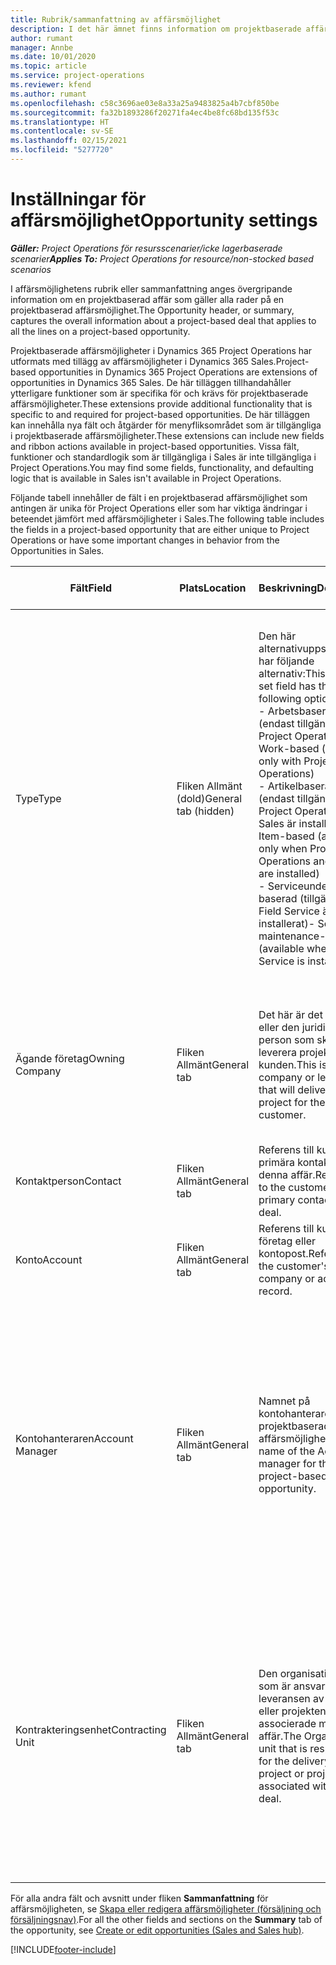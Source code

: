 ```yaml
---
title: Rubrik/sammanfattning av affärsmöjlighet
description: I det här ämnet finns information om projektbaserade affärer och projektbaserade affärsmöjlighetsrader.
author: rumant
manager: Annbe
ms.date: 10/01/2020
ms.topic: article
ms.service: project-operations
ms.reviewer: kfend
ms.author: rumant
ms.openlocfilehash: c58c3696ae03e8a33a25a9483825a4b7cbf850be
ms.sourcegitcommit: fa32b1893286f20271fa4ec4be8fc68bd135f53c
ms.translationtype: HT
ms.contentlocale: sv-SE
ms.lasthandoff: 02/15/2021
ms.locfileid: "5277720"
---
```

# <a name="opportunity-settings"></a><span data-ttu-id="27c7d-103">Inställningar för affärsmöjlighet</span><span class="sxs-lookup"><span data-stu-id="27c7d-103">Opportunity settings</span></span>

<span data-ttu-id="27c7d-104">_**Gäller:** Project Operations för resursscenarier/icke lagerbaserade scenarier_</span><span class="sxs-lookup"><span data-stu-id="27c7d-104">_**Applies To:** Project Operations for resource/non-stocked based scenarios_</span></span>


<span data-ttu-id="27c7d-105">I affärsmöjlighetens rubrik eller sammanfattning anges övergripande information om en projektbaserad affär som gäller alla rader på en projektbaserad affärsmöjlighet.</span><span class="sxs-lookup"><span data-stu-id="27c7d-105">The Opportunity header, or summary, captures the overall information about a project-based deal that applies to all the lines on a project-based opportunity.</span></span>

<span data-ttu-id="27c7d-106">Projektbaserade affärsmöjligheter i Dynamics 365 Project Operations har utformats med tillägg av affärsmöjligheter i Dynamics 365 Sales.</span><span class="sxs-lookup"><span data-stu-id="27c7d-106">Project-based opportunities in Dynamics 365 Project Operations are extensions of opportunities in Dynamics 365 Sales.</span></span> <span data-ttu-id="27c7d-107">De här tilläggen tillhandahåller ytterligare funktioner som är specifika för och krävs för projektbaserade affärsmöjligheter.</span><span class="sxs-lookup"><span data-stu-id="27c7d-107">These extensions provide additional functionality that is specific to and required for project-based opportunities.</span></span> <span data-ttu-id="27c7d-108">De här tilläggen kan innehålla nya fält och åtgärder för menyfliksområdet som är tillgängliga i projektbaserade affärsmöjligheter.</span><span class="sxs-lookup"><span data-stu-id="27c7d-108">These extensions can include new fields and ribbon actions available in project-based opportunities.</span></span> <span data-ttu-id="27c7d-109">Vissa fält, funktioner och standardlogik som är tillgängliga i Sales är inte tillgängliga i Project Operations.</span><span class="sxs-lookup"><span data-stu-id="27c7d-109">You may find some fields, functionality, and defaulting logic that is available in Sales isn't available in Project Operations.</span></span>

<span data-ttu-id="27c7d-110">Följande tabell innehåller de fält i en projektbaserad affärsmöjlighet som antingen är unika för Project Operations eller som har viktiga ändringar i beteendet jämfört med affärsmöjligheter i Sales.</span><span class="sxs-lookup"><span data-stu-id="27c7d-110">The following table includes the fields in a project-based opportunity that are either unique to Project Operations or have some important changes in behavior from the Opportunities in Sales.</span></span>

| <span data-ttu-id="27c7d-111">**Fält**</span><span class="sxs-lookup"><span data-stu-id="27c7d-111">**Field**</span></span> | <span data-ttu-id="27c7d-112">**Plats**</span><span class="sxs-lookup"><span data-stu-id="27c7d-112">**Location**</span></span> | <span data-ttu-id="27c7d-113">**Beskrivning**</span><span class="sxs-lookup"><span data-stu-id="27c7d-113">**Description**</span></span> | <span data-ttu-id="27c7d-114">**Inverkan nedströms**</span><span class="sxs-lookup"><span data-stu-id="27c7d-114">**Downstream impact**</span></span> |
| --- | --- | --- | --- |
| <span data-ttu-id="27c7d-115">Type</span><span class="sxs-lookup"><span data-stu-id="27c7d-115">Type</span></span> | <span data-ttu-id="27c7d-116">Fliken Allmänt (dold)</span><span class="sxs-lookup"><span data-stu-id="27c7d-116">General tab (hidden)</span></span> | <span data-ttu-id="27c7d-117">Den här alternativuppsättningen har följande alternativ:</span><span class="sxs-lookup"><span data-stu-id="27c7d-117">This option set field has the following options:</span></span></br><span data-ttu-id="27c7d-118">- Arbetsbaserad (endast tillgängligt med Project Operations)</span><span class="sxs-lookup"><span data-stu-id="27c7d-118">- Work-based (available only with Project Operations)</span></span></br><span data-ttu-id="27c7d-119">- Artikelbaserad (endast tillgänglig när Project Operations och Sales är installerat)</span><span class="sxs-lookup"><span data-stu-id="27c7d-119">- Item-based (available only when Project Operations and Sales are installed)</span></span></br><span data-ttu-id="27c7d-120">- Serviceunderhåll-baserad (tillgängligt när Field Service är installerat)</span><span class="sxs-lookup"><span data-stu-id="27c7d-120">- Service maintenance-based (available when Field Service is installed)</span></span> | <span data-ttu-id="27c7d-121">När du använder Project Operations anges värdet i det här fältet automatiskt som **Arbetsbaserad** som klassificerar affärsmöjligheten som projektbaserad.</span><span class="sxs-lookup"><span data-stu-id="27c7d-121">When you use Project Operations, this field value is automatically set to **Work-based** which classifies the Opportunity as project-based.</span></span> <span data-ttu-id="27c7d-122">En affärsmöjlighet bör vara projektbaserad för att aktivera alla projektspecifika tillägg och funktioner i den efterföljande försäljningsprocessen för affären.</span><span class="sxs-lookup"><span data-stu-id="27c7d-122">An Opportunity should be project-based to enable all project-specific extensions and functionality in the downstream sales process for this deal.</span></span> |
| <span data-ttu-id="27c7d-123">Ägande företag</span><span class="sxs-lookup"><span data-stu-id="27c7d-123">Owning Company</span></span> | <span data-ttu-id="27c7d-124">Fliken Allmänt</span><span class="sxs-lookup"><span data-stu-id="27c7d-124">General tab</span></span> | <span data-ttu-id="27c7d-125">Det här är det företag eller den juridiska person som ska leverera projektet till kunden.</span><span class="sxs-lookup"><span data-stu-id="27c7d-125">This is the company or legal entity that will deliver the project for the customer.</span></span> | <span data-ttu-id="27c7d-126">Fältinformationen kopieras till motsvarande fält i projektofferten som skapas från den här affärsmöjligheten.</span><span class="sxs-lookup"><span data-stu-id="27c7d-126">This field information will be copied to the corresponding field on the Project quote that is created from this Opportunity.</span></span> |
| <span data-ttu-id="27c7d-127">Kontaktperson</span><span class="sxs-lookup"><span data-stu-id="27c7d-127">Contact</span></span> | <span data-ttu-id="27c7d-128">Fliken Allmänt</span><span class="sxs-lookup"><span data-stu-id="27c7d-128">General tab</span></span> | <span data-ttu-id="27c7d-129">Referens till kundens primära kontakt för denna affär.</span><span class="sxs-lookup"><span data-stu-id="27c7d-129">Reference to the customer's primary contact for this deal.</span></span> | |
| <span data-ttu-id="27c7d-130">Konto</span><span class="sxs-lookup"><span data-stu-id="27c7d-130">Account</span></span> | <span data-ttu-id="27c7d-131">Fliken Allmänt</span><span class="sxs-lookup"><span data-stu-id="27c7d-131">General tab</span></span> | <span data-ttu-id="27c7d-132">Referens till kundens företag eller kontopost.</span><span class="sxs-lookup"><span data-stu-id="27c7d-132">Reference to the customer's company or account record.</span></span> | |
| <span data-ttu-id="27c7d-133">Kontohanteraren</span><span class="sxs-lookup"><span data-stu-id="27c7d-133">Account Manager</span></span> | <span data-ttu-id="27c7d-134">Fliken Allmänt</span><span class="sxs-lookup"><span data-stu-id="27c7d-134">General tab</span></span> | <span data-ttu-id="27c7d-135">Namnet på kontohanteraren för den projektbaserade affärsmöjligheten.</span><span class="sxs-lookup"><span data-stu-id="27c7d-135">The name of the Account manager for this project-based opportunity.</span></span> | <span data-ttu-id="27c7d-136">Kontoansvarig är ansvarig för att hantera relationen med kunden genom att fullborda arbetet på det här projektet.</span><span class="sxs-lookup"><span data-stu-id="27c7d-136">The Account manager is responsible for managing the relationship with the customer through the completion of this project.</span></span> <span data-ttu-id="27c7d-137">På grundval av den bokningsbara resursposten som är kopplad till kontohanteraren hämtas den avtalande enheten.</span><span class="sxs-lookup"><span data-stu-id="27c7d-137">Based on the bookable resource record tied to the Account manager, the contracting unit is defaulted.</span></span> |
| <span data-ttu-id="27c7d-138">Kontrakteringsenhet</span><span class="sxs-lookup"><span data-stu-id="27c7d-138">Contracting Unit</span></span> | <span data-ttu-id="27c7d-139">Fliken Allmänt</span><span class="sxs-lookup"><span data-stu-id="27c7d-139">General tab</span></span> | <span data-ttu-id="27c7d-140">Den organisationsenhet som är ansvarig för leveransen av projektet eller projekten som är associerade med denna affär.</span><span class="sxs-lookup"><span data-stu-id="27c7d-140">The Organization unit that is responsible for the delivery of the project or projects associated with this deal.</span></span> | <span data-ttu-id="27c7d-141">Den avtalande enheten är den avdelning i företaget som ska utföra projekten efter det att affären har stängts.</span><span class="sxs-lookup"><span data-stu-id="27c7d-141">The contracting unit is the division of the company that will complete the project(s) after the deal is closed.</span></span> <span data-ttu-id="27c7d-142">Varje avtalande enhet har en valuta och valutan används för att rapportera uppskattade och faktiska kostnader som uppstår under projektet.</span><span class="sxs-lookup"><span data-stu-id="27c7d-142">Every contracting unit has a currency, and this currency is used to report estimated and actual costs incurred during the project.</span></span> |

<span data-ttu-id="27c7d-143">För alla andra fält och avsnitt under fliken **Sammanfattning** för affärsmöjligheten, se [Skapa eller redigera affärsmöjligheter (försäljning och försäljningsnav)](https://docs.microsoft.com/dynamics365/sales-enterprise/create-edit-opportunity-sales).</span><span class="sxs-lookup"><span data-stu-id="27c7d-143">For all the other fields and sections on the **Summary** tab of the opportunity, see [Create or edit opportunities (Sales and Sales hub)](https://docs.microsoft.com/dynamics365/sales-enterprise/create-edit-opportunity-sales).</span></span>


[!INCLUDE[footer-include](../includes/footer-banner.md)]